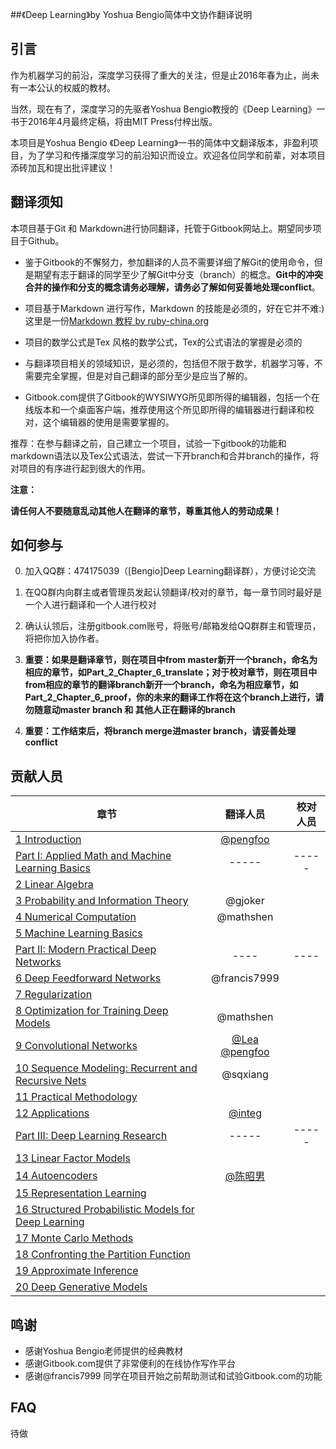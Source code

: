
##《Deep Learning》by Yoshua Bengio简体中文协作翻译说明

## 引言

  作为机器学习的前沿，深度学习获得了重大的关注，但是止2016年春为止，尚未有一本公认的权威的教材。

  当然，现在有了，深度学习的先驱者Yoshua Bengio教授的《Deep Learning》一书于2016年4月最终定稿，将由MIT Press付梓出版。

  本项目是Yoshua Bengio 《Deep Learning》一书的简体中文翻译版本，非盈利项目，为了学习和传播深度学习的前沿知识而设立。欢迎各位同学和前辈，对本项目添砖加瓦和提出批评建议！


## 翻译须知

  本项目基于Git 和 Markdown进行协同翻译，托管于Gitbook网站上。期望同步项目于Github。
  
  - 鉴于Gitbook的不懈努力，参加翻译的人员不需要详细了解Git的使用命令，但是期望有志于翻译的同学至少了解Git中分支（branch）的概念。**Git中的冲突合并的操作和分支的概念请务必理解，请务必了解如何妥善地处理conflict**。
  
  - 项目基于Markdown 进行写作，Markdown 的技能是必须的，好在它并不难:)这里是一份[Markdown 教程 by ruby-china.org](https://ruby-china.org/markdown)

  - 项目的数学公式是Tex 风格的数学公式，Tex的公式语法的掌握是必须的

  - 与翻译项目相关的领域知识，是必须的，包括但不限于数学，机器学习等，不需要完全掌握，但是对自己翻译的部分至少是应当了解的。
  - Gitbook.com提供了Gitbook的WYSIWYG所见即所得的编辑器，包括一个在线版本和一个桌面客户端，推荐使用这个所见即所得的编辑器进行翻译和校对，这个编辑器的使用是需要掌握的。
 

推荐：在参与翻译之前，自己建立一个项目，试验一下gitbook的功能和markdown语法以及Tex公式语法，尝试一下开branch和合并branch的操作，将对项目的有序进行起到很大的作用。


**注意：**

**请任何人不要随意乱动其他人在翻译的章节，尊重其他人的劳动成果！**


## 如何参与

  0. 加入QQ群：474175039（[Bengio]Deep Learning翻译群），方便讨论交流

  1. 在QQ群内向群主或者管理员发起认领翻译/校对的章节，每一章节同时最好是一个人进行翻译和一个人进行校对
  
  2. 确认认领后，注册gitbook.com账号，将账号/邮箱发给QQ群群主和管理员，将把你加入协作者。

  3. **重要：如果是翻译章节，则在项目中from master新开一个branch，命名为相应的章节，如Part_2_Chapter_6_translate；对于校对章节，则在项目中from相应的章节的翻译branch新开一个branch，命名为相应章节，如Part_2_Chapter_6_proof，你的未来的翻译工作将在这个branch上进行，请勿随意动master branch 和 其他人正在翻译的branch**
  4. **重要：工作结束后，将branch merge进master branch，请妥善处理conflict**

## 贡献人员


| 章节      | 翻译人员          | 校对人员 |
| ------------- |:-------------:| :-----:|
|[1 Introduction](http://www.deeplearningbook.org/contents/intro.html)     | [@pengfoo](http://www.zhazha.me/) |  |
|[Part I: Applied Math and Machine Learning Basics](http://www.deeplearningbook.org/contents/part_basics.html)|-----|-----|
|[2 Linear Algebra](http://www.deeplearningbook.org/contents/linear_algebra.html)     |  |  |
|[3 Probability and Information Theory](http://www.deeplearningbook.org/contents/prob.html)|@gjoker||
|[4 Numerical Computation](http://www.deeplearningbook.org/contents/numerical.html)|@mathshen||
|[5 Machine Learning Basics](http://www.deeplearningbook.org/contents/ml.html)|||
|[Part II: Modern Practical Deep Networks](http://www.deeplearningbook.org/contents/part_practical.html)|----|----|
|[6 Deep Feedforward Networks](http://www.deeplearningbook.org/contents/mlp.html)|@francis7999||
|[7 Regularization](http://www.deeplearningbook.org/contents/regularization.html)|||
|[8 Optimization for Training Deep Models](http://www.deeplearningbook.org/contents/optimization.html)|@mathshen||
|[9 Convolutional Networks](http://www.deeplearningbook.org/contents/convnets.html)| [@Lea](https://github.com/bb2103) [@pengfoo](http://www.zhazha.me/)||
|[10 Sequence Modeling: Recurrent and Recursive Nets](http://www.deeplearningbook.org/contents/rnn.html)|@sqxiang||
|[11 Practical Methodology](http://www.deeplearningbook.org/contents/guidelines.html)|||
|[12 Applications](http://www.deeplearningbook.org/contents/applications.html)|[@integ](https://github.com/integ)||
|[Part III: Deep Learning Research](http://www.deeplearningbook.org/contents/part_research.html)|-----|-----|
|[13 Linear Factor Models](http://www.deeplearningbook.org/contents/linear_factors.html)|||
|[14 Autoencoders](http://www.deeplearningbook.org/contents/autoencoders.html)|[@陈昭男](https://github.com/frankchen0130)||
|[15 Representation Learning](http://www.deeplearningbook.org/contents/representation.html)|||
|[16 Structured Probabilistic Models for Deep Learning](http://www.deeplearningbook.org/contents/graphical_models.html)|||
|[17 Monte Carlo Methods](http://www.deeplearningbook.org/contents/monte_carlo.html)|||
|[18 Confronting the Partition Function](http://www.deeplearningbook.org/contents/partition.html)|||
|[19 Approximate Inference](http://www.deeplearningbook.org/contents/inference.html)|||
|[20 Deep Generative Models](http://www.deeplearningbook.org/contents/generative_models.html)|||


## 鸣谢

- 感谢Yoshua Bengio老师提供的经典教材
- 感谢Gitbook.com提供了非常便利的在线协作写作平台
- 感谢@francis7999 同学在项目开始之前帮助测试和试验Gitbook.com的功能

## FAQ

  待做


